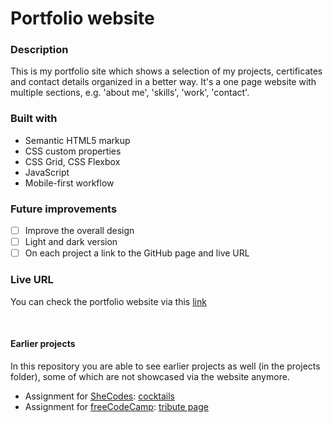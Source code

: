 # Portfolio website

### Description
This is my portfolio site which shows a selection of my projects, certificates and contact details organized in a better way.
It's a one page website with multiple sections, e.g. 'about me', 'skills', 'work', 'contact'.  

### Built with
- Semantic HTML5 markup
- CSS custom properties
- CSS Grid, CSS Flexbox
- JavaScript
- Mobile-first workflow

### Future improvements
- [ ] Improve the overall design
- [ ] Light and dark version
- [ ] On each project a link to the GitHub page and live URL

### Live URL
You can check the portfolio website via this [link](https://ullavs.nl)

<br>

#### Earlier projects
In this repository you are able to see earlier projects as well (in the projects folder), some of which are not showcased via the website anymore. 
- Assignment for [SheCodes](https://shecodes.io): [cocktails](https://ullavs.nl/projects/cocktails)
- Assignment for [freeCodeCamp](https://www.freecodecamp.org/): [tribute page](https://ullavs.nl/projects/tribute/)

